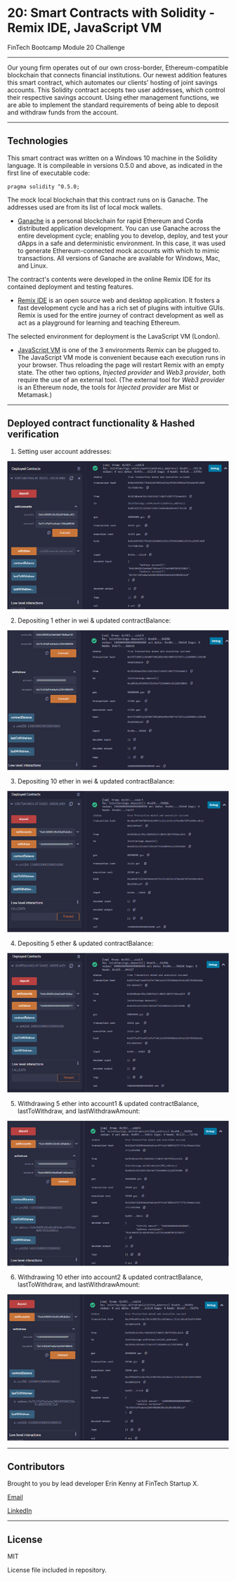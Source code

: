 # 20: Smart Contracts with Solidity - Remix IDE, JavaScript VM
FinTech Bootcamp Module 20 Challenge

---

Our young firm operates out of our own cross-border, Ethereum-compatible blockchain that connects financial institutions. Our newest addition features this smart contract, which automates our clients' hosting of joint savings accounts. This Solidity contract accepts two user addresses, which control their respective savings account. Using ether management functions, we are able to implement the standard requirements of being able to deposit and withdraw funds from the account. 

---

## Technologies

This smart contract was written on a Windows 10 machine in the Solidity language. It is compileable in versions 0.5.0 and above, as indicated in the first line of executable code:
```
pragma solidity ^0.5.0;
```

The mock local blockchain that this contract runs on is Ganache. The addresses used are from its list of local mock wallets.

* [Ganache](https://trufflesuite.com/docs/ganache/index.html) is a personal blockchain for rapid Ethereum and Corda distributed application development. You can use Ganache across the entire development cycle; enabling you to develop, deploy, and test your dApps in a safe and deterministic environment. In this case, it was used to generate Ethereum-connected mock accounts with which to mimic transactions. All versions of Ganache are available for Windows, Mac, and Linux.

The contract's contents were developed in the online Remix IDE for its contained deployment and testing features.

* [Remix IDE](https://remix-ide.readthedocs.io/en/latest/) is an open source web and desktop application. It fosters a fast development cycle and has a rich set of plugins with intuitive GUIs. Remix is used for the entire journey of contract development as well as act as a playground for learning and teaching Ethereum.

The selected environment for deployment is the LavaScript VM (London).

* [JavaScript VM](https://vide-old.readthedocs.io/en/latest/quickstart_javascript_vm.html) is one of the 3 environments Remix can be plugged to. The JavaScript VM mode is convenient because each execution runs in your browser. Thus reloading the page will restart Remix with an empty state. The other two options, *Injected provider* and *Web3 provider*, both require the use of an external tool. (The external tool for *Web3 provider* is an Ethereum node, the tools for *Injected provider* are Mist or Metamask.)

---

## Deployed contract functionality & Hashed verification

1. Setting user account addresses:

![step1](./execution_results/step1_setAccounts.png)

2. Depositing 1 ether in wei & updated contractBalance:

![step2](./execution_results/step2_deposit_1_ether_in_wei.png)

3. Depositing 10 ether in wei & updated contractBalance:

![step3](./execution_results/step3_deposit_10_ether_in_wei.png)

4. Depositing 5 ether & updated contractBalance:

![step4](./execution_results/step4_deposit_5_ether.png)

5. Withdrawing 5 ether into account1 & updated contractBalance, lastToWithdraw, and lastWithdrawAmount:

![step5](./execution_results/step5_withdraw_5_ether_to_account1.png)

6. Withdrawing 10 ether into account2 & updated contractBalance, lastToWithdraw, and lastWithdrawAmount:

![step6](./execution_results/step6_withdraw_10_ether_to_account2.png)

---

## Contributors

Brought to you by lead developer Erin Kenny at FinTech Startup X.

[Email](ekenny3@uncc.edu)

[LinkedIn](www.linkedin.com/in/e-kenny)

---

## License

MIT

License file included in repository.
